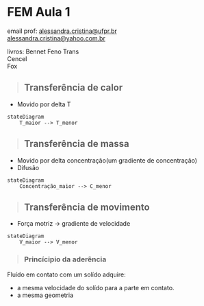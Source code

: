# FEM Aula 1

email prof: alessandra.cristina@ufpr.br <br>
alessandra.cristina@yahoo.com.br

livros:
Bennet Feno Trans <br> 
Cencel <br>
Fox <br>

>## Transferência de calor
- Movido por delta T 
``` mermaid
stateDiagram
    T_maior --> T_menor
```

>## Transferência de massa
- Movido por delta concentração(um gradiente de concentração) 
- Difusão
``` mermaid
stateDiagram
    Concentração_maior --> C_menor
```

>## Transferência de movimento 
- Força motriz &rarr; gradiente de velocidade
``` mermaid
stateDiagram
    V_maior --> V_menor
```
>### Princícipio da aderência 
Fluído em contato com um solído adquire:
- a mesma velocidade do solído para a parte em contato. 
- a mesma geometria
